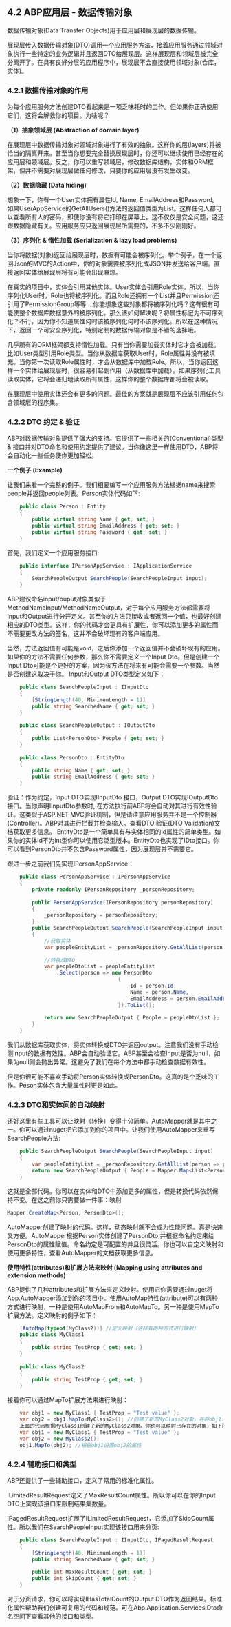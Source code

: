 ## 4.2 ABP应用层 - 数据传输对象

数据传输对象(Data Transfer Objects)用于应用层和展现层的数据传输。

展现层传入数据传输对象(DTO)调用一个应用服务方法，接着应用服务通过领域对象执行一些特定的业务逻辑并且返回DTO给展现层。这样展现层和领域层被完全分离开了。在具有良好分层的应用程序中，展现层不会直接使用领域对象(仓库，实体)。

### 4.2.1 数据传输对象的作用 ###

为每个应用服务方法创建DTO看起来是一项乏味耗时的工作。但如果你正确使用它们，这将会解救你的项目。为啥呢？

**（1）抽象领域层 (Abstraction of domain layer)**

在展现层中数据传输对象对领域对象进行了有效的抽象。这样你的层(layers)将被恰当的隔离开来。甚至当你想要完全替换展现层时，你还可以继续使用已经存在的应用层和领域层。反之，你可以重写领域层，修改数据库结构，实体和ORM框架，但并不需要对展现层做任何修改，只要你的应用层没有发生改变。

**（2）数据隐藏 (Data hiding)**

想象一下，你有一个User实体拥有属性Id, Name, EmailAddress和Password。如果UserAppService的GetAllUsers()方法的返回值类型为List<User>。这样任何人都可以查看所有人的密码，即使你没有将它打印在屏幕上。这不仅仅是安全问题，这还跟数据隐藏有关。应用服务应只返回展现层所需要的，不多不少刚刚好。

**（3）序列化 & 惰性加载 (Serialization & lazy load problems)**

当你将数据(对象)返回给展现层时，数据有可能会被序列化。举个例子，在一个返回Json的MVC的Action中，你的对象需要被序列化成JSON并发送给客户端。直接返回实体给展现层将有可能会出现麻烦。

在真实的项目中，实体会引用其他实体。User实体会引用Role实体。所以，当你序列化User时，Role也将被序列化。而且Role还拥有一个List<Permission>并且Permission还引用了PermissionGroup等等….你能想象这些对象都将被序列化吗？这有很有可能使整个数据库数据意外的被序列化。那么该如何解决呢？将属性标记为不可序列化？不行，因为你不知道属性何时该被序列化何时不该序列化。所以在这种情况下，返回一个可安全序列化，特别定制的数据传输对象是不错的选择哦。

几乎所有的ORM框架都支持惰性加载。只有当你需要加载实体时它才会被加载。比如User类型引用Role类型。当你从数据库获取User时，Role属性并没有被填充。当你第一次读取Role属性时，才会从数据库中加载Role。所以，当你返回这样一个实体给展现层时，很容易引起副作用（从数据库中加载）。如果序列化工具读取实体，它将会递归地读取所有属性，这样你的整个数据库都将会被读取。

在展现层中使用实体还会有更多的问题。最佳的方案就是展现层不应该引用任何包含领域层的程序集。

### 4.2.2 DTO 约定 & 验证 ###

ABP对数据传输对象提供了强大的支持。它提供了一些相关的(Conventional)类型 & 接口并对DTO命名和使用约定提供了建议。当你像这里一样使用DTO，ABP将会自动化一些任务使你更加轻松。

**一个例子 (Example)**

让我们来看一个完整的例子。我们相要编写一个应用服务方法根据name来搜索people并返回people列表。Person实体代码如下:

```csharp
	public class Person : Entity
	{
	    public virtual string Name { get; set; }
	    public virtual string EmailAddress { get; set; }
	    public virtual string Password { get; set; }
	}
```

首先，我们定义一个应用服务接口:

```csharp
	public interface IPersonAppService : IApplicationService
	{
	    SearchPeopleOutput SearchPeople(SearchPeopleInput input);
	}
```

ABP建议命名input/ouput对象类似于MethodNameInput/MethodNameOutput，对于每个应用服务方法都需要将Input和Output进行分开定义。甚至你的方法只接收或者返回一个值，也最好创建相应的DTO类型。这样，你的代码才会更具有扩展性，你可以添加更多的属性而不需要更改方法的签名，这并不会破坏现有的客户端应用。

当然，方法返回值有可能是void，之后你添加一个返回值并不会破坏现有的应用。如果你的方法不需要任何参数，那么你不需要定义一个Input Dto。但是创建一个Input Dto可能是个更好的方案，因为该方法在将来有可能会需要一个参数。当然是否创建这取决于你。
Input和Output DTO类型定义如下：

```csharp
	public class SearchPeopleInput : IInputDto
	{
	    [StringLength(40, MinimumLength = 1)]
	    public string SearchedName { get; set; }
	}
	
	public class SearchPeopleOutput : IOutputDto
	{
	    public List<PersonDto> People { get; set; }
	}
	
	public class PersonDto : EntityDto
	{
	    public string Name { get; set; }
	    public string EmailAddress { get; set; }
	}
```

验证：作为约定，Input DTO实现IInputDto 接口，Output DTO实现IOutputDto接口。当你声明IInputDto参数时, 在方法执行前ABP将会自动对其进行有效性验证。这类似于ASP.NET MVC验证机制，但是请注意应用服务并不是一个控制器(Controller)。ABP对其进行拦截并检查输入。查看DTO 验证(DTO Validation)文档获取更多信息。
EntityDto是一个简单具有与实体相同的Id属性的简单类型。如果你的实体Id不为int型你可以使用它泛型版本。EntityDto也实现了IDto接口。你可以看到PersonDto并不包含Password属性，因为展现层并不需要它。

跟进一步之前我们先实现IPersonAppService：

```csharp
	public class PersonAppService : IPersonAppService
	{
	    private readonly IPersonRepository _personRepository;
	
	    public PersonAppService(IPersonRepository personRepository)
	    {
	        _personRepository = personRepository;
	    }
	    public SearchPeopleOutput SearchPeople(SearchPeopleInput input)
	    {
	        //获取实体
	        var peopleEntityList = _personRepository.GetAllList(person => person.Name.Contains(input.SearchedName));
	
	        //转换成DTO
	        var peopleDtoList = peopleEntityList
	            .Select(person => new PersonDto
	                                {
	                                    Id = person.Id,
	                                    Name = person.Name,
	                                    EmailAddress = person.EmailAddress
	                                }).ToList();
	
	        return new SearchPeopleOutput { People = peopleDtoList };
	    }
	}
```

我们从数据库获取实体，将实体转换成DTO并返回output。注意我们没有手动检测Input的数据有效性。ABP会自动验证它。ABP甚至会检查Input是否为null，如果为null则会抛出异常。这避免了我们在每个方法中都手动检查数据有效性。

但是你很可能不喜欢手动将Person实体转换成PersonDto。这真的是个乏味的工作。Peson实体包含大量属性时更是如此。

### 4.2.3 DTO和实体间的自动映射 ###

还好这里有些工具可以让映射（转换）变得十分简单。AutoMapper就是其中之一。你可以通过nuget把它添加到你的项目中。让我们使用AutoMapper来重写SearchPeople方法:

```csharp
	public SearchPeopleOutput SearchPeople(SearchPeopleInput input)
	{
	    var peopleEntityList = _personRepository.GetAllList(person => person.Name.Contains(input.SearchedName));
	    return new SearchPeopleOutput { People = Mapper.Map<List<PersonDto>>(peopleEntityList) };
	}
```

这就是全部代码。你可以在实体和DTO中添加更多的属性，但是转换代码依然保持不变。在这之前你只需要做一件事：映射

```csharp
Mapper.CreateMap<Person, PersonDto>();
```

AutoMapper创建了映射的代码。这样，动态映射就不会成为性能问题。真是快速又方便。AutoMapper根据Person实体创建了PersonDto,并根据命名约定来给PersonDto的属性赋值。命名约定是可配置的并且很灵活。你也可以自定义映射和使用更多特性，查看AutoMapper的文档获取更多信息。

**使用特性(attributes)和扩展方法来映射 (Mapping using attributes and extension methods)**

ABP提供了几种attributes和扩展方法来定义映射。使用它你需要通过nuget将Abp.AutoMapper添加到你的项目中。使用AutoMap特性(attribute)可以有两种方式进行映射，一种是使用AutoMapFrom和AutoMapTo。另一种是使用MapTo扩展方法。定义映射的例子如下：

```csharp
	[AutoMap(typeof(MyClass2))] //定义映射（这样有两种方式进行映射）
	public class MyClass1
	{
	    public string TestProp { get; set; }
	}
	
	public class MyClass2
	{
	    public string TestProp { get; set; }
	}
```

接着你可以通过MapTo扩展方法来进行映射：

```csharp
	var obj1 = new MyClass1 { TestProp = "Test value" };
	var obj2 = obj1.MapTo<MyClass2>(); //创建了新的MyClass2对象，并将obj1.TestProp的值赋值给新的MyClass2对象的TestProp属性。
	上面的代码根据MyClass1创建了新的MyClass2对象。你也可以映射已存在的对象，如下所示：
	var obj1 = new MyClass1 { TestProp = "Test value" };
	var obj2 = new MyClass2();
	obj1.MapTo(obj2); //根据obj1设置obj2的属性
```

### 4.2.4 辅助接口和类型 ###

ABP还提供了一些辅助接口，定义了常用的标准化属性。

ILimitedResultRequest定义了MaxResultCount属性。所以你可以在你的Input DTO上实现该接口来限制结果集数量。

IPagedResultRequest扩展了ILimitedResultRequest，它添加了SkipCount属性。所以我们在SearchPeopleInput实现该接口用来分页:

```csharp
	public class SearchPeopleInput : IInputDto, IPagedResultRequest
	{
	    [StringLength(40, MinimumLength = 1)]
	    public string SearchedName { get; set; }
	
	    public int MaxResultCount { get; set; }
	    public int SkipCount { get; set; }
	}
```

对于分页请求，你可以将实现IHasTotalCount的Output DTO作为返回结果。标准化属性帮助我们创建可复用的代码和规范。可在Abp.Application.Services.Dto命名空间下查看其他的接口和类型。
